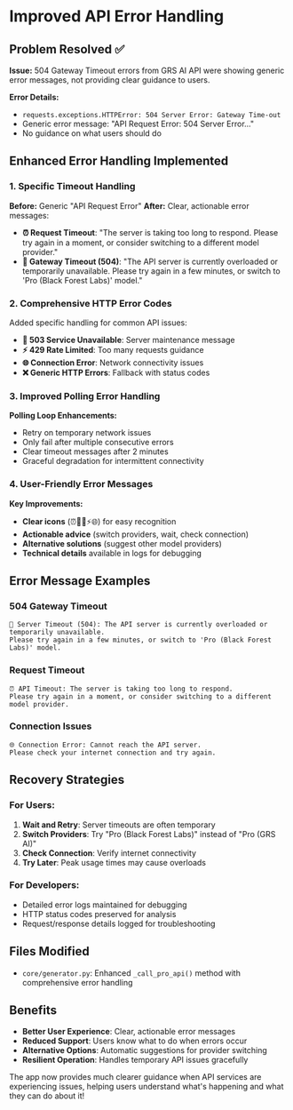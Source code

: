 # Improved API Error Handling

## Problem Resolved ✅

**Issue:** 504 Gateway Timeout errors from GRS AI API were showing generic error messages, not providing clear guidance to users.

**Error Details:**
- `requests.exceptions.HTTPError: 504 Server Error: Gateway Time-out`
- Generic error message: "API Request Error: 504 Server Error..."
- No guidance on what users should do

## Enhanced Error Handling Implemented

### 1. Specific Timeout Handling
**Before:** Generic "API Request Error"
**After:** Clear, actionable error messages:

- **⏰ Request Timeout**: "The server is taking too long to respond. Please try again in a moment, or consider switching to a different model provider."
- **🚪 Gateway Timeout (504)**: "The API server is currently overloaded or temporarily unavailable. Please try again in a few minutes, or switch to 'Pro (Black Forest Labs)' model."

### 2. Comprehensive HTTP Error Codes
Added specific handling for common API issues:

- **🔧 503 Service Unavailable**: Server maintenance message
- **⚡ 429 Rate Limited**: Too many requests guidance
- **🌐 Connection Error**: Network connectivity issues
- **❌ Generic HTTP Errors**: Fallback with status codes

### 3. Improved Polling Error Handling
**Polling Loop Enhancements:**
- Retry on temporary network issues
- Only fail after multiple consecutive errors
- Clear timeout messages after 2 minutes
- Graceful degradation for intermittent connectivity

### 4. User-Friendly Error Messages
**Key Improvements:**
- **Clear icons** (⏰🚪🔧⚡🌐) for easy recognition
- **Actionable advice** (switch providers, wait, check connection)
- **Alternative solutions** (suggest other model providers)
- **Technical details** available in logs for debugging

## Error Message Examples

### 504 Gateway Timeout
```
🚪 Server Timeout (504): The API server is currently overloaded or temporarily unavailable. 
Please try again in a few minutes, or switch to 'Pro (Black Forest Labs)' model.
```

### Request Timeout
```
⏰ API Timeout: The server is taking too long to respond. 
Please try again in a moment, or consider switching to a different model provider.
```

### Connection Issues
```
🌐 Connection Error: Cannot reach the API server. 
Please check your internet connection and try again.
```

## Recovery Strategies

### For Users:
1. **Wait and Retry**: Server timeouts are often temporary
2. **Switch Providers**: Try "Pro (Black Forest Labs)" instead of "Pro (GRS AI)"
3. **Check Connection**: Verify internet connectivity
4. **Try Later**: Peak usage times may cause overloads

### For Developers:
- Detailed error logs maintained for debugging
- HTTP status codes preserved for analysis
- Request/response details logged for troubleshooting

## Files Modified
- `core/generator.py`: Enhanced `_call_pro_api()` method with comprehensive error handling

## Benefits
- **Better User Experience**: Clear, actionable error messages
- **Reduced Support**: Users know what to do when errors occur
- **Alternative Options**: Automatic suggestions for provider switching
- **Resilient Operation**: Handles temporary API issues gracefully

The app now provides much clearer guidance when API services are experiencing issues, helping users understand what's happening and what they can do about it!

